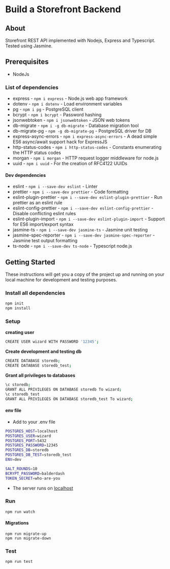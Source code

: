 # Build a Storefront Backend

## About <a name = "about"></a>

Storefront REST API implemented with Nodejs, Express and Typescript. Tested using Jasmine.

## Prerequisites

* NodeJs
### List of dependencies
- express - `npm i express` - Node.js web app framework
- dotenv - `npm i dotenv` - Load environment variables
- pg - `npm i pg` - PostgreSQL client
- bcrypt - `npm i bcrypt` - Password hashing
- jsonwebtoken - `npm i jsonwebtoken` - JSON web tokens
- db-migrate - `npm i -g db-migrate` - Database migration tool
- db-migrate-pg - `npm -g db-migrate-pg` - PostgreSQL driver for DB
- express-async-errors - `npm i express-async-errors` - A dead simple ES6 async/await support hack for ExpressJS
- http-status-codes - `npm i http-status-codes` - Constants enumerating the HTTP status codes
- morgan - `npm i morgan` - HTTP request logger middleware for node.js
- uuid - `npm i uuid` - For the creation of RFC4122 UUIDs
#### Dev dependencies
- eslint - `npm i --save-dev eslint` - Linter
- prettier - `npm i --save-dev prettier` - Code formatting
- eslint-plugin-prettier - `npm i --save-dev eslint-plugin-prettier` - Run prettier as an eslint rule
- eslint-config-prettier - `npm i --save-dev eslint-config-prettier` - Disable conflicting eslint rules
- eslint-plugin-import - `npm i --save-dev eslint-plugin-import` - Support for ES6 import/export syntax
- jasmine-ts - `npm i --save-dev jasmine-ts` - Jasmine unit testing
- jasmine-spec-reporter - `npm i --save-dev jasmine-spec-reporter` - Jasmine test output formatting
- ts-node - `npm i --save-dev ts-node` - Typescript node.js

## Getting Started <a name = "getting_started"></a>

These instructions will get you a copy of the project up and running on your local machine for development and testing purposes.

### Install all dependencies

```bash
npm init
npm install
```

### Setup
**creating user**
```sh
CREATE USER wizard WITH PASSWORD '12345';
```
**Create development and testing db**
```sh
CREATE DATABASE storedb;
CREATE DATABASE storedb_test;
```
**Grant all privileges to databases**
```sh
\c storedb;
GRANT ALL PRIVILEGES ON DATABASE storedb To wizard;
\c storedb_test 
GRANT ALL PRIVILEGES ON DATABASE storedb_test To wizard;
```
#### env file
- Add to your .env file
```sh
POSTGRES_HOST=localhost
POSTGRES_USER=wizard
POSTGRES_PORT=5432
POSTGRES_PASSWORD=12345
POSTGRES_DB=storedb
POSTGRES_DB_TEST=storedb_test
ENV=dev

SALT_ROUNDS=10
BCRYPT_PASSWORD=balderdash
TOKEN_SECRET=who-are-you
```
- The server runs on <a href="http://localhost:3000">localhost</a>
### Run
```
npm run watch
```
#### Migrations
```
npm run migrate-up
npm run migrate-down
```
### Test
```
npm run test
```
